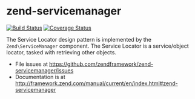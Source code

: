 # zend-servicemanager

[![Build Status](https://secure.travis-ci.org/zendframework/zend-servicemanager.svg?branch=master)](https://secure.travis-ci.org/zendframework/zend-servicemanager)
[![Coverage Status](https://coveralls.io/repos/zendframework/zend-servicemanager/badge.svg?branch=master)](https://coveralls.io/r/zendframework/zend-servicemanager?branch=master)

The Service Locator design pattern is implemented by the `Zend\ServiceManager`
component. The Service Locator is a service/object locator, tasked with
retrieving other objects.


- File issues at https://github.com/zendframework/zend-servicemanager/issues
- Documentation is at http://framework.zend.com/manual/current/en/index.html#zend-servicemanager
